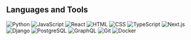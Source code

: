 
## Languages and Tools
<span>
<img title="Python" alt="Python" src="https://img.shields.io/badge/Python-FFD43B?style=flat&logo=python&logoColor=blue" />
<img title="JavaScript" alt="JavaScript" src="https://img.shields.io/badge/JavaScript-323330?style=flat&logo=javascript&logoColor=F7DF1E" />
<img title="React" alt="React" src="https://img.shields.io/badge/React-20232A?style=flat&logo=react&logoColor=61DAFB" />
<img title="HTML" alt="HTML" src="https://img.shields.io/badge/HTML5-E34F26?style=flat&logo=html5&logoColor=white" />
<img title="CSS" alt="CSS" src="https://img.shields.io/badge/CSS3-1572B6?style=flat&logo=css3&logoColor=white" />
<img title="TypeScript" alt="TypeScript" src="https://img.shields.io/badge/TypeScript-007ACC?style=flat&logo=typescript&logoColor=white" />
<img title="Next.js" alt="Next.js" src="https://img.shields.io/badge/next.js-000000?style=flat&logo=nextdotjs&logoColor=white" />
<img title="Django" alt="Django" src="https://img.shields.io/badge/Django-092E20?style=flat&logo=django&logoColor=green" />
<img title="PostgreSQL" alt="PostgreSQL" src="https://img.shields.io/badge/PostgreSQL-316192?style=flat&logo=postgresql&logoColor=white" />
<img title="GraphQL" alt="GraphQL" src="https://img.shields.io/badge/GraphQl-E10098?style=flat&logo=graphql&logoColor=white" />
<img title="Git" alt="Git" src="https://img.shields.io/badge/GIT-E44C30?style=flat&logo=git&logoColor=white" />
<img title="Docker" alt="Docker" src="https://img.shields.io/badge/Docker-2CA5E0?style=flat&logo=docker&logoColor=white" />
</span>
